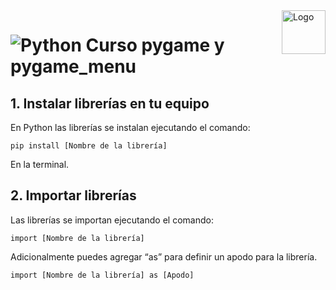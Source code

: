 <a>
    <img src="https://github.com/DanielCarrenoMar/Snake-XPR_UCAB/assets/144462396/d30c8055-4d82-4a05-b0f3-5f74c85ffb7f" alt="Logo" title="Logo" align="right" height="70" />
</a>

# ![Python](https://img.shields.io/badge/Python-14354C?style=for-the-badge&logo=python&logoColor=white) Curso pygame y pygame_menu

## 1. Instalar librerías en tu equipo
En Python las librerías se instalan ejecutando el comando:

```pip install [Nombre de la librería]```

En la terminal.

## 2. Importar librerías
Las librerías se importan ejecutando el comando:

```import [Nombre de la librería]```

Adicionalmente puedes agregar “as” para definir un apodo para la librería.

```import [Nombre de la librería] as [Apodo]```
